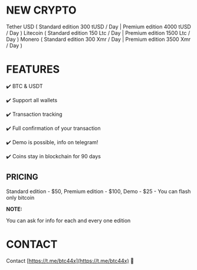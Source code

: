 # NEW CRYPTO

Tether USD ( Standard edition 300 tUSD / Day | Premium edition 4000 tUSD / Day )
Litecoin ( Standard edition 150 Ltc / Day | Premium edition 1500 Ltc / Day )
Monero ( Standard edition 300 Xmr / Day | Premium edition 3500 Xmr / Day )

# FEATURES

✔️ BTC & USDT 

✔️ Support all wallets

✔️ Transaction tracking

✔️ Full confirmation of your transaction

✔️ Demo is possible, info on telegram!

✔️ Coins stay in blockchain for 90 days


## PRICING

Standard edition - $50, Premium edition - $100, Demo - $25 - You can flash only bitcoin


**NOTE:**

You can ask for info for each and every one edition



# CONTACT

Contact [https://t.me/btc44x](https://t.me/btc44x) 🔗
